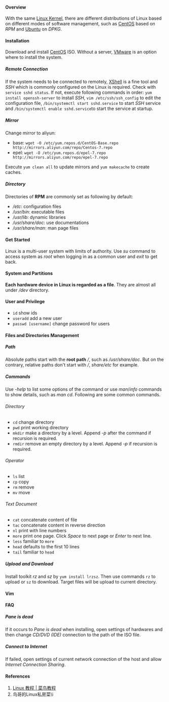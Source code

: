 #### Overview

With the same [Linux Kernel](https://www.kernel.org/), there are different distributions of Linux based on different modes of software management, such as [CentOS](https://www.centos.org/) based on *RPM* and [Ubuntu](https://ubuntu.com/) on *DPKG*.

#### Installation

Download and install [CentOS](https://www.centos.org/download/) ISO. Without a server, [VMware](https://www.vmware.com/cn) is an option where to install the system.

##### Remote Connection

If the system needs to be connected to remotely, [XShell](https://www.netsarang.com/zh/xshell-download/) is a fine tool and *SSH* which is commonly configured on the Linux is required. Check with `service sshd status`. If not, execute following commands in order: `yum install openssh-server` to install *SSH*, `vim /etc/ssh/ssh_config` to edit the configuration file, `/bin/systemctl start sshd.service` to start *SSH* service and `/bin/systemctl enable sshd.service`to start the service at startup.

##### Mirror

Change mirror to aliyun:

- base: `wget -O /etc/yum.repos.d/CentOS-Base.repo http://mirrors.aliyun.com/repo/Centos-7.repo`
- epel: `wget -O /etc/yum.repos.d/epel-7.repo http://mirrors.aliyun.com/repo/epel-7.repo`

Execute `yum clean all` to update mirrors and `yum makecache` to create caches.

##### Directory

Directories of **RPM** are commonly set as following by default:

- */etc*: configuration files
- */usr/bin*: executable files
- */usr/lib*: dynamic libraries
- */usr/share/doc*: use documentations
- */usr/share/man*: man page files

#### Get Started

Linux is a multi-user system with limits of authority. Use *su* command to access system as *root* when logging in as a common user and *exit* to get back.

#### System and Partitions

**Each hardware device in Linux is regarded as a file**. They are almost all under */dev* directory.

#### User and Privilege

- `id` show ids
- `useradd` add a new user
- `passwd [username]` change password for users

#### Files and Directories Management

##### Path

Absolute paths start with the **root path** */*, such as */usr/share/doc*. But on the contrary, relative paths don't start with */*, *share/etc* for example.

##### Commands

Use *-help* to list some options of the command or use *man*/*info* commands to show details, such as *man cd*. Following are some common commands.

###### Directory

- `cd` change directory
- `pwd` print working directory
- `mkdir` make a directory by a level. Append *-p* after the command if recursion is required.
- `rmdir` remove an empty directory by a level. Append *-p* if recursion is required.

###### Operator

- `ls` list
- `cp` copy
- `rm` remove
- `mv` move

###### Text Document

- `cat` concatenate content of file
- `tac` concatenate content in reverse direction
- `nl` print with line numbers
- `more` print one page. Click *Space* to next page or *Enter* to next line.
- `less` familiar to `more`
- `head` defaults to the first 10 lines
- `tail` familiar to `head`

##### Upload and Download

Install toolkit *rz* and *sz* by `yum install lrzsz`. Then use commands `rz` to upload or `sz` to download. Target files will be upload to current directory.

#### Vim

#### FAQ

##### Pane is dead

If it occurs to *Pane is dead* when installing, open settings of hardwares and then change *CD/DVD (IDE)* connection to the path of the ISO file.

##### Connect to Internet

If failed, open settings of current network connection of the host and allow *Internet Connection Sharing*.

#### References

1. [Linux 教程 | 菜鸟教程](https://www.runoob.com/linux/linux-tutorial.html)
2. 鸟哥的Linux私房菜\i
